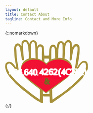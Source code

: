 ```yaml
---
layout: default
title: Contact About
tagline: Contact and More Info
---
```


{::nomarkdown}
<div>
   <a href="{{ site.url }}" title="Home">
   <svg xmlns="http://www.w3.org/2000/svg" id="svg8" version="1.1" viewBox="0 0 70.806 53.957" height="203.931" width="267.612">
  <g transform="translate(-8.194 -150.646)" id="layer1" display="inline">
    <g transform="translate(8.195 72.687)" id="g862">
      <path d="M16.15 78.159c-.768.252-1.612.99-1.938 1.692-.153.341-.23 1.133-.211 2.015.02.81 0 1.475-.058 1.475-.115 0-.767-.684-.767-.792 0-.18-1.074-1.151-1.477-1.35-.518-.251-1.785-.269-1.785-.017 0 .09-.115.18-.25.18-.133 0-.517.234-.843.54-.806.737-1.286 3.004-1.132 5.199.076.863.172 2.23.21 3.076.173 2.915.327 4.588.5 4.876.096.162.21.81.268 1.44.077.629.25 1.672.403 2.32.288 1.17.403 2.465.211 2.627-.038.054-.46-.468-.902-1.134-.825-1.223-2.647-3.112-3.031-3.112-.096 0-.441-.126-.73-.27-.651-.324-1.86-.36-2.436-.072-.23.126-.729.45-1.113.72-.633.467-.729.665-.94 1.727-.25 1.349-.153 2.698.422 4.39.64 2.5 2.127 4.407 3.934 6.815.153.162 2.302 2.36 2.571 2.702 1.036 1.259 2.724 2.932 4.182 4.137.537.45 1.842 1.602 2.897 2.555 1.056.954 2.072 1.781 2.264 1.853.211.054.69.378 1.113.72.403.36 1.113.935 1.573 1.313.46.36 1.19.972 1.631 1.331a38.35 38.35 0 002.187 1.62c.768.521 1.4 1.061 1.4 1.187 0 .126.078.198.174.144.076-.054.307.054.498.252.192.198.423.36.518.36.096 0 .346.144.557.324.192.197.614.45.902.593.287.144.633.36.767.468.134.126.345.234.441.234.115 0 .749.36 1.44.81.959.63 1.4.809 1.995.809h.767v-3.04l-.101-2.703c2.31.288 3.73.04 5.742.148.057.36.115 1.511.115 2.555 0 1.061.058 2.176.115 2.482.115.522.173.558 1.017.558.844 0 1.573-.288 2.034-.81.192-.197 2.149-1.583 4.815-3.418.73-.486 1.459-.99 1.612-1.115.768-.576 3.031-2.285 3.55-2.68.63-.468 1.27-.924 1.918-1.368 1.343-.918 2.859-2.123 2.686-2.123-.096 0 1.44-1.367 2.38-2.087 2.822-2.202 5.628-5.115 7.808-7.394.968-1.317 2.398-3.005 2.398-3.203 1.074-2.074 2.584-4.723 2.308-6.764.089-1.197-.127-2.5-.534-3.592 0 0-.797-1.27-1.833-1.323-1.404-.399-2.664.006-4.499 2.048l-2.814 3.935.86-2.385c.321-1.402.718-3.853.948-5.232.115-.791.23-1.655.23-1.943.432-1.665.508-3.736.537-5.487.04-2.86.02-3.04-.46-3.958-.25-.522-.518-.936-.594-.9-.058.036-.288-.09-.519-.27-.844-.701-3.204-.143-3.549.81-.058.18-.173.324-.269.324-.095 0-.345.306-.556.666-.46.845-.556.647-.671-1.386-.116-2.23-.25-2.59-1.19-3.4-1.4-1.223-2.245-1.205-3.703.072-.499.432-1.017 1.08-1.17 1.421-.135.36-.326.648-.422.648-.077 0-.288-.252-.46-.576-.692-1.241-1.92-1.637-3.493-1.151-1.324.414-1.88 1.44-2.417 4.426l-.211 1.151-.442-.666a6.59 6.59 0 01-.537-1.097c-.23-.918-2.34-1.313-3.377-.63-1.38.918-1.784 2.285-1.956 6.405-.039 1.205-.135 2.285-.212 2.393-.076.108-.901.18-2.014.18h-1.9l-.095-.774c-.058-.414-.154-1.817-.211-3.094-.173-3.49-.212-3.778-.576-4.372-.422-.648-1.919-1.475-2.686-1.475-1.06.176-1.992.875-2.398 1.709 0 .144-.096.27-.211.27-.116 0-.192-.324-.173-.774.019-.414.019-.792 0-.846-.02-.054-.077-.467-.115-.935-.058-1.062-.269-1.421-1.267-2.177-1.036-.774-1.515-.882-2.513-.558-1.094.342-1.88 1.098-2.34 2.195-.212.522-.442.936-.538.936-.077 0-.115-.072-.038-.162.096-.162-.154-.81-.806-2.123-.211-.396-.556-.666-1.247-.936-1.075-.412-1.324-.431-2.168-.162zm8.46 1.728c.385.233.826 1.367 1.018 2.68.115.702.21 3.526.21 6.243l.112 5.077c-1.388-.44-2.319-.384-3.72-.263 0 0-.132-3.905-.132-5.875 0-5.811.019-6.153.383-6.657.453-1.301 1.452-1.64 2.13-1.205zm-6.206.408s.882 1.555 1.27 3.058c.038 1.277.255 4.349.39 4.925.134.575.182 5.571.182 5.571-1.725.56-3.765 1.836-5.08 3.305-1.53 2.739-2.083 4.84-1.112 8.052.595 2.358 2.595 4.066 4.494 6.071 2.762 2.613 5.118 4.131 7.558 6.257 2.795 1.886 3.635 2.994 3.635 2.994-.058 1.44.069 4.821.012 6.117l-.115 2.374-.71-.485c-.384-.27-.73-.54-.787-.594a2.363 2.363 0 00-.537-.324 4.89 4.89 0 01-.767-.486c-1.39-.977-2.822-1.988-4.068-2.95-.48-.378-1.554-1.241-2.398-1.89-1.293-.992-5.125-4.025-6.365-5.083-3.273-2.695-5.225-4.542-6.63-6.348-.751-.576-1.627-1.813-2.257-2.483-.866-1.36-1.63-2.32-2.138-3.341-1.165-2.04-1.505-3.208-1.559-4.922 0 0 .103-1.313 1.247-1.68.8-.748 1.912.2 2.487.65 1.17.935 3.127 3.436 4.03 5.163.594 1.17 1.764 2.357 2.244 2.267.46-.09.384-1.53-.269-5.451-.153-.9-.402-2.465-.575-3.508-.15-.931-.31-1.861-.48-2.789-.096-.504-.23-1.997-.288-3.328-.057-1.332-.153-3.58-.21-5.002-.827-3.064 1.234-3.66 1.234-3.66.672 0 .914.26 1.432 1.303.365.738.595 1.602.69 2.573.097.792.308 2.105.461 2.897.173.791.384 2.159.5 3.058.268 2.159.325 2.429.728 2.717.883.63 1.65-.144 1.382-1.422-.269-1.367-.773-7.477-.773-11.992.718-2.744 2.035-2.662 3.142-1.614zm36.56.131c.713.84.62 1.591.633 2.645.015 1.26-.01 2.52-.077 3.778-.058.882-.154 3.166-.23 5.055-.154 3.293-.135 3.455.21 3.563 1.113.305 1.478-.288 1.689-2.771.077-.846.25-1.979.384-2.519.153-.54.326-1.547.403-2.23.076-.684.192-1.386.287-1.53.979-1.907 1.305-2.41 1.766-2.644.805-.396 1.4-.324 1.65.197.345.702.268 3.545-.154 5.776-.192 1.115-.422 2.446-.48 2.968-.057.54-.191 1.367-.287 1.871-.192.99-.422 2.753-.48 3.598-.02.288-.173 1.35-.345 2.339-.845 5.11-1.367 6.365-.773 6.545 1.267-1.807 2.75-4.026 3.931-5.502 0 0 1.324-2.333 2.45-3.343 1.167-1.402 3.52-.844 3.436.852.547 1.373.305 2.67-.468 4.309-.41 1.354-.85 2.509-1.684 3.537-.522.763-1.387 1.807-2.038 2.418a55.864 55.864 0 01-3.108 3.274c-4.183 4.03-5.046 4.803-5.833 5.307-.403.27-1.324 1.008-2.034 1.62a32.431 32.431 0 01-2.647 2.122 64.674 64.674 0 00-2.686 2.015c-.712.526-1.388.86-2.111 1.386-1.584.887-3.206 2.148-4.547 3.076-.518.342-.979.702-1.055.81-.326.431-.534-4.411-.592-8.729 0 0 3.098-2.504 7.336-5.61 0 0 2.7-2.096 5.267-3.972 0 0 3.335-2.943 3.964-5.085.44-1.098 1.084-4.236-.296-7.07-.703-1.034-.114-.78-2.019-2.432-.901-.86-2.038-1.5-3.614-2.102 0 0 .218-2.17.276-4.49.057-2.321.192-4.642.268-5.128.442-2.446.94-3.67 1.689-4.102.729-.413 1.19-.377 1.918.198zm-6.217.81c.384.504.403.702.403 6.567l-.121 5.754-2.02-.26c-2.475-.09-1.85.514-1.715-1.195.057-.81.153-2.734.21-4.263-.059-1.375.642-9.625 3.243-6.603zm-17.92 2.823c1.114.859.522 4.452.537 5.937.039 4.552 0 5.578-.191 5.47-1.478-1.078-3.304-1.404-3.304-1.404l-.035-2.914c.098-1.93-.317-4.116.295-5.804.44-1.236 1.341-2.24 2.698-1.285zm10.725 0c.825.396 1.036 1.476 1.132 5.686l.096 3.994c-1.363.124-2.142.383-3.319.935v-4.372c0-2.59.096-4.641.211-5.073.365-1.224.998-1.62 1.88-1.17zm-4.125 10.183c.058.162.115.63.115 1.044 0 .683-.096.845-1.055 1.709-1.151 1.043-1.247 1.043-2.417.054-.518-.432-.557-.54-.557-1.781v-1.314h1.9c1.554 0 1.918.054 2.014.288zm-2.414 29.502s1.687-1.3 2.723-2.2l.17 2.39c-1.331.367-5.563.237-5.563.237l-.177-2.547z" id="hands" fill="#a0892c" fill-opacity=".927"/>
    </g>
  </g>
  <g transform="translate(-11.967 -121.32)" id="heart" display="inline" stroke-miterlimit="4" fill="#f80733" fill-opacity="1" stroke-width=".529" stroke-dasharray="none">
    <g transform="matrix(.92904 0 0 1.01479 16.446 120.983)" id="g864" stroke-miterlimit="4" fill="#f80733" fill-opacity=".925" fill-rule="evenodd" stroke="#000" stroke-width=".545" stroke-dasharray="none">
      <ellipse cx="44.215" cy="25.187" rx="12.233" ry="8.058" id="ellipse895" stroke="#f80733" stroke-opacity=".925"/>
      <ellipse ry="8.02" rx="11.969" cy="25.224" cx="22.143" id="ellipse897" stroke="#f80733" stroke-opacity=".925"/>
      <path d="M32.703 44.146L14.195 31.343l39.762-1.122z" id="path899" stroke="#f80733" stroke-opacity=".925"/>
      <path id="path898" d="M33.34 28.67l-1.797 2.28 3.858.2z" stroke="#fe0000" stroke-opacity=".941"/>
    </g>
  </g>
  <g transform="matrix(.8972 0 0 1.00276 -7.56 -121.479)" id="layer5" display="inline" font-style="normal" font-variant="normal" font-weight="400" letter-spacing="0" word-spacing="0" direction="ltr" dominant-baseline="auto" stroke-miterlimit="4" writing-mode="lr-tb" text-anchor="start" stroke-linecap="butt" stroke-linejoin="bevel" paint-order="markers stroke fill" font-stretch="condensed" font-family="Arial Narrow" stroke-dasharray="none">
    <text id="ampersand" y="155.553" x="46.729" style="line-height:1.25;-inkscape-font-specification:'Arial Narrow, Condensed';font-variant-ligatures:normal;font-variant-position:normal;font-variant-caps:normal;font-variant-numeric:normal;font-variant-alternates:normal;font-feature-settings:normal;text-indent:0;text-align:start;text-decoration-line:none;text-decoration-style:solid;text-decoration-color:#000;text-transform:none;text-orientation:mixed;white-space:normal;shape-padding:0" xml:space="preserve" transform="scale(.9798 1.02061)" font-size="6.932" text-decoration="none" baseline-shift="baseline" opacity="1" vector-effect="none" fill="#786721" fill-opacity="0" stroke="#786721" stroke-width=".819" stroke-dashoffset="10" stroke-opacity="1">
      <tspan y="155.553" x="46.729" id="tspan1007" stroke-miterlimit="4" fill="#786721" stroke="#786721" stroke-width=".819" stroke-dasharray="none" stroke-dashoffset="10" stroke-opacity="1">&amp;</tspan>
    </text>
    <text xml:space="preserve" style="line-height:1.25;-inkscape-font-specification:'Arial Narrow, Condensed';font-variant-ligatures:normal;font-variant-position:normal;font-variant-caps:normal;font-variant-numeric:normal;font-variant-alternates:normal;font-feature-settings:normal;text-indent:0;text-align:start;text-decoration-line:none;text-decoration-style:solid;text-decoration-color:#000;text-transform:none;text-orientation:mixed;white-space:normal;shape-padding:0" x="24.489" y="158.911" id="prefix" transform="scale(1.0509 .95156)" font-size="8.285" text-decoration="none" baseline-shift="baseline" opacity="1" vector-effect="none" fill="#fff" fill-opacity="1" stroke="#fff" stroke-width=".958" stroke-dashoffset="26.458" stroke-opacity=".941">
      <tspan id="tspan836" x="24.489" y="158.911" font-size="8" stroke-miterlimit="4" stroke="#fff" stroke-width=".958" stroke-dasharray="none" stroke-dashoffset="26.458" stroke-opacity="1" fill="#fff" fill-opacity="1"><tspan id="tspan840" font-size="2.789" fill="#fff" fill-opacity="1">.</tspan>640<tspan id="tspan842" font-size="2.789" fill="#fff" fill-opacity="1">.</tspan></tspan>
    </text>
    <text xml:space="preserve" style="line-height:1.25;-inkscape-font-specification:'Arial Narrow, Condensed';font-variant-ligatures:normal;font-variant-position:normal;font-variant-caps:normal;font-variant-numeric:normal;font-variant-alternates:normal;font-feature-settings:normal;text-indent:0;text-align:start;text-decoration-line:none;text-decoration-style:solid;text-decoration-color:#000;text-transform:none;text-orientation:mixed;white-space:normal;shape-padding:0" x="39.171" y="158.767" id="phone" transform="scale(1.0509 .95156)" font-size="8.286" text-decoration="none" baseline-shift="baseline" opacity="1" vector-effect="none" fill="#fff" fill-opacity="1" stroke="#fff" stroke-width=".958" stroke-dashoffset="26.458" stroke-opacity=".941">
      <tspan id="the-number" x="39.171" y="158.767" font-size="8.286" stroke-miterlimit="4" stroke="#fff" stroke-width=".958" stroke-dasharray="none" stroke-dashoffset="26.458" stroke-opacity="1" fill="#fff" fill-opacity="1">4262</tspan>
    </text>
    <text xml:space="preserve" style="line-height:1.25;-inkscape-font-specification:'Sans Serif';font-variant-ligatures:normal;font-variant-position:normal;font-variant-caps:normal;font-variant-numeric:normal;font-variant-alternates:normal;font-feature-settings:normal;text-indent:0;text-align:start;text-decoration-line:none;text-decoration-style:solid;text-decoration-color:#000;text-transform:none;text-orientation:mixed;white-space:normal;shape-padding:0" x="55" y="155.411" id="in-paren" transform="scale(1.02963 .97123)" font-size="8.131" text-decoration="none" baseline-shift="baseline" opacity="1" vector-effect="none" fill="#fff" fill-opacity="1" stroke="#fff" stroke-width=".941" stroke-dashoffset="26.458" stroke-opacity="1">
      <tspan id="4CNA" x="57.337" y="155.411" font-size="8" fill="#fff" stroke="#fff" stroke-width=".941" stroke-opacity="1" fill-opacity="1">(4CNA)</tspan>
    </text>
    <text transform="scale(1.02294 .97758)" id="area-code" y="154.701" x="11.948" style="line-height:1.25;-inkscape-font-specification:'Arial Narrow, Condensed';font-variant-ligatures:normal;font-variant-position:normal;font-variant-caps:normal;font-variant-numeric:normal;font-variant-alternates:normal;font-feature-settings:normal;text-indent:0;text-align:start;text-decoration-line:none;text-decoration-style:solid;text-decoration-color:#000;text-transform:none;text-orientation:mixed;white-space:normal;shape-padding:0" xml:space="preserve" font-size="8.094" text-decoration="none" baseline-shift="baseline" opacity="1" vector-effect="none" fill="#fff" fill-opacity="1" stroke="#fff" stroke-width=".936" stroke-dashoffset="26.458" stroke-opacity=".9">
      <tspan y="154.701" x="11.948" id="tspan837" font-size="8.094" stroke-miterlimit="4" stroke="#fff" stroke-width=".936" stroke-dasharray="none" stroke-dashoffset="26.458" stroke-opacity="1" fill="#fff" fill-opacity="1">406</tspan>
    </text>
  </g>
  <path d="M49.613 107.92c-.008-1.21-.572-3.428-1.254-4.931-1.066-2.346-1.11-2.841-.312-3.503 2.031-1.686.132-6.493-3.092-7.828-1.29-.535-1.915-1.345-2.158-2.8-4.346-25.993-4.939-30.551-5.692-43.776-1.144-20.074-1.114-21.386.527-23.589 1.93-2.592 4.425-3.38 6.047-1.912 2.946 2.666 4.352 8.773 9.303 40.406.905 5.783 3.317 8.274 6.222 6.426 1.086-.69 2.259-4.015 1.862-5.279-.685-2.18-2.324-23.017-2.725-34.635-.401-11.63-.363-12.174 1.062-15.186 3.161-6.682 7.859-6.014 11.612 1.652 1.184 2.419 2.422 5.94 2.75 7.825.641 3.678 1.69 17.24 2.36 30.543l.415 8.207-2.86 1.14c-8.353 3.332-15.406 9.21-18.556 15.465-5.207 10.34-5.41 20.44-.643 31.938.354.854.116.996-1.233.739-.92-.176-2.11.044-2.646.489-.831.69-.976.485-.989-1.39z" id="path840" transform="scale(.26458)" opacity="1" vector-effect="none" fill="#a7ac93" fill-opacity="0" stroke-width=".652" stroke-linecap="butt" stroke-linejoin="miter" stroke-miterlimit="4" stroke-dasharray="none" stroke-dashoffset="0" stroke-opacity="1"/>
</svg>
   </a>
</div>
{:/}
